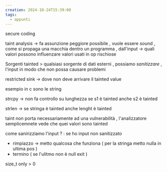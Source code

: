 ```yaml
---
creation: 2024-10-24T15:39:00
tags:
  - appunti
---
```

secure coding 

taint analysis -> fa assunzione peggiore possibile , vuole essere sound , come si propaga una macchia dentro un programma , dall'input -> quali valori possono influenzare valori usati in op rischiose 

Sorgenti tainted > qualsiasi sorgente di dati esterni , possiamo *sanitizzare* , l'input in modo che non  possa causare problemi

restricted sink -> dove non deve arrivare il tainted value 

esempio in c sono le string

strcpy -> non fa controllo su lunghezza se s1 è tainted anche s2 è tainted

strlen -> se stringa è tainted anche lenght è tainted 

taint  non porta necessariamente ad una vulnerabilità , l'analizzatore semplicemnete vede che quei valori sono tainted 

come sanirizziamo l'input ? : se ho input non sanitizzato
+ rimpiazzo -> metto qualcosa che funziona ( per la stringa metto nulla in ultima pos )
+ termino ( se l'ulitmo non è null exit )

size_t only > 0 

